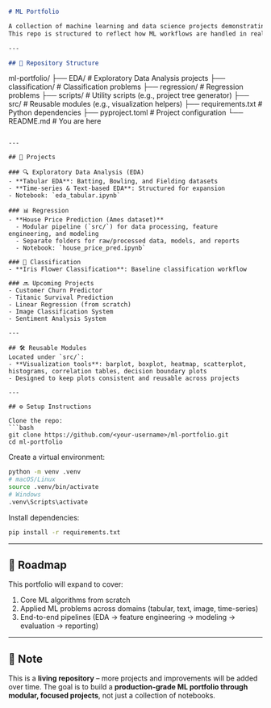 ```markdown
# ML Portfolio

A collection of machine learning and data science projects demonstrating skills in **EDA, feature engineering, model development, and deployment-ready project structures**.  
This repo is structured to reflect how ML workflows are handled in real projects, ranging from scratch implementations to applied use cases.

---

## 📂 Repository Structure

```

ml-portfolio/
├── EDA/                 # Exploratory Data Analysis projects
├── classification/      # Classification problems
├── regression/          # Regression problems
├── scripts/             # Utility scripts (e.g., project tree generator)
├── src/                 # Reusable modules (e.g., visualization helpers)
├── requirements.txt     # Python dependencies
├── pyproject.toml       # Project configuration
└── README.md            # You are here

````

---

## 🚀 Projects

### 🔍 Exploratory Data Analysis (EDA)
- **Tabular EDA**: Batting, Bowling, and Fielding datasets  
- **Time-series & Text-based EDA**: Structured for expansion  
- Notebook: `eda_tabular.ipynb`

### 📊 Regression
- **House Price Prediction (Ames dataset)**  
  - Modular pipeline (`src/`) for data processing, feature engineering, and modeling  
  - Separate folders for raw/processed data, models, and reports  
  - Notebook: `house_price_pred.ipynb`

### 🧮 Classification
- **Iris Flower Classification**: Baseline classification workflow

### 🔜 Upcoming Projects
- Customer Churn Predictor  
- Titanic Survival Prediction  
- Linear Regression (from scratch)  
- Image Classification System  
- Sentiment Analysis System  

---

## 🛠️ Reusable Modules
Located under `src/`:
- **Visualization tools**: barplot, boxplot, heatmap, scatterplot, histograms, correlation tables, decision boundary plots  
- Designed to keep plots consistent and reusable across projects  

---

## ⚙️ Setup Instructions

Clone the repo:
```bash
git clone https://github.com/<your-username>/ml-portfolio.git
cd ml-portfolio
````

Create a virtual environment:

```bash
python -m venv .venv
# macOS/Linux
source .venv/bin/activate
# Windows
.venv\Scripts\activate
```

Install dependencies:

```bash
pip install -r requirements.txt
```

---

## 📖 Roadmap

This portfolio will expand to cover:

1. Core ML algorithms from scratch
2. Applied ML problems across domains (tabular, text, image, time-series)
3. End-to-end pipelines (EDA → feature engineering → modeling → evaluation → reporting)

---

## 📌 Note

This is a **living repository** – more projects and improvements will be added over time.
The goal is to build a **production-grade ML portfolio through modular, focused projects**, not just a collection of notebooks.

```
